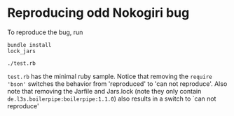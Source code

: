 # Reproducing odd Nokogiri bug

To reproduce the bug, run

```
bundle install
lock_jars

./test.rb
```


`test.rb` has the minimal ruby sample. Notice that removing the `require 'bson'` switches the behavior from 'reproduced' to 'can not reproduce'. Also note that removing the Jarfile and Jars.lock (note they only contain `de.l3s.boilerpipe:boilerpipe:1.1.0`) also results in a switch to `can not reproduce'
